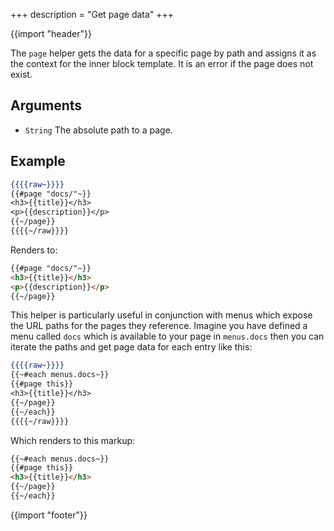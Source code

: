 +++
description = "Get page data"
+++

{{import "header"}}

The `page` helper gets the data for a specific page by path and assigns it as the context for the inner block template. It is an error if the page does not exist.

## Arguments

* `String` The absolute path to a page.

## Example

```handlebars
{{{{raw~}}}}
{{#page "docs/"~}}
<h3>{{title}}</h3>
<p>{{description}}</p>
{{~/page}}
{{{{~/raw}}}}
```

Renders to:

```html
{{#page "docs/"~}}
<h3>{{title}}</h3>
<p>{{description}}</p>
{{~/page}}
```

This helper is particularly useful in conjunction with menus which expose the URL paths for the pages they reference. Imagine you have defined a menu called `docs` which is available to your page in `menus.docs` then you can iterate the paths and get page data for each entry like this:

```handlebars
{{{{raw~}}}}
{{~#each menus.docs~}}
{{#page this}}
<h3>{{title}}</h3>
{{~/page}}
{{~/each}}
{{{{~/raw}}}}
```

Which renders to this markup:

```html
{{~#each menus.docs~}}
{{#page this}}
<h3>{{title}}</h3>
{{~/page}}
{{~/each}}
```

{{import "footer"}}
